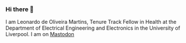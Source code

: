 ### Hi there 👋
I am Leonardo de Oliveira Martins, Tenure Track Fellow in Health at the Department of Electrical Engineering and Electronics in the University of Liverpool. I am on <a rel="me" href="https://mstdn.science/@leomrtns">Mastodon</a>
<!--
**leomrtns/leomrtns** is a ✨ _special_ ✨ repository because its `README.md` (this file) appears on your GitHub profile.
-->

